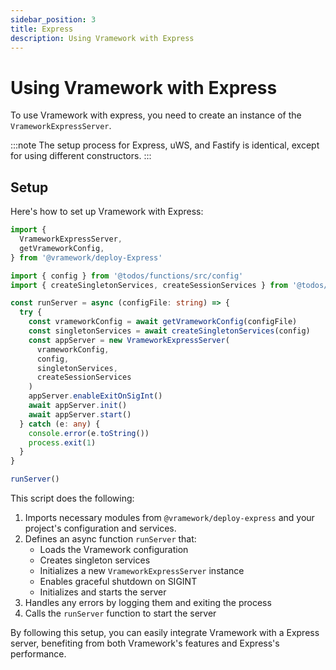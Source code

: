 ```yaml
---
sidebar_position: 3
title: Express
description: Using Vramework with Express
---
```


# Using Vramework with Express

To use Vramework with express, you need to create an instance of the `VrameworkExpressServer`.

:::note
The setup process for Express, uWS, and Fastify is identical, except for using different constructors.
:::

## Setup

Here's how to set up Vramework with Express:

```typescript
import {
  VrameworkExpressServer,
  getVrameworkConfig,
} from '@vramework/deploy-Express'

import { config } from '@todos/functions/src/config'
import { createSingletonServices, createSessionServices } from '@todos/functions/src/services'

const runServer = async (configFile: string) => {
  try {
    const vrameworkConfig = await getVrameworkConfig(configFile)
    const singletonServices = await createSingletonServices(config)
    const appServer = new VrameworkExpressServer(
      vrameworkConfig,
      config,
      singletonServices,
      createSessionServices
    )
    appServer.enableExitOnSigInt()
    await appServer.init()
    await appServer.start()
  } catch (e: any) {
    console.error(e.toString())
    process.exit(1)
  }
}

runServer()
```

This script does the following:

1. Imports necessary modules from `@vramework/deploy-express` and your project's configuration and services.
2. Defines an async function `runServer` that:
   - Loads the Vramework configuration
   - Creates singleton services
   - Initializes a new `VrameworkExpressServer` instance
   - Enables graceful shutdown on SIGINT
   - Initializes and starts the server
3. Handles any errors by logging them and exiting the process
4. Calls the `runServer` function to start the server

By following this setup, you can easily integrate Vramework with a Express server, benefiting from both Vramework's features and Express's performance.